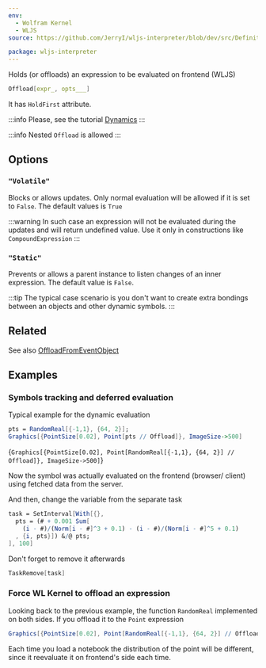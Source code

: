 ```yaml
---
env:
  - Wolfram Kernel
  - WLJS
source: https://github.com/JerryI/wljs-interpreter/blob/dev/src/Definitions.wl

package: wljs-interpreter
---
```

Holds (or offloads) an expression to be evaluated on frontend (WLJS)

```mathematica
Offload[expr_, opts___]
```

It has `HoldFirst` attribute. 

:::info
Please, see the tutorial [Dynamics](frontend/Dynamics.md)
:::

:::info
Nested `Offload` is allowed
:::

## Options
### `"Volatile"`
Blocks or allows updates. Only normal evaluation will be allowed if it is set to `False`. The default values is `True`

:::warning
In such case an expression will not be evaluated during the updates and will return undefined value. Use it only in constructions like `CompoundExpression`
:::

### `"Static"`
Prevents or allows a parent instance to listen changes of an inner expression. The default value is `False`. 

:::tip
The typical case scenario is you don't want to create extra bondings between an objects and other dynamic symbols.
:::

## Related
See also [OffloadFromEventObject](frontend/Reference/Interpreter/OffloadFromEventObject.md)

## Examples
### Symbols tracking and deferred evaluation
Typical example for the dynamic evaluation

```mathematica
pts = RandomReal[{-1,1}, {64, 2}];
Graphics[{PointSize[0.02], Point[pts // Offload]}, ImageSize->500]
```

<Wl >{`Graphics[{PointSize[0.02], Point[RandomReal[{-1,1}, {64, 2}] // Offload]}, ImageSize->500]`}</Wl>

Now the symbol was actually evaluated on the frontend (browser/ client) using fetched data from the server.

And then, change the variable from the separate task
```mathematica
task = SetInterval[With[{},
  pts = (# + 0.001 Sum[
    (i - #)/(Norm[i - #]^3 + 0.1) - (i - #)/(Norm[i - #]^5 + 0.1)
  , {i, pts}]) &/@ pts;
], 100]
```

Don't forget to remove it afterwards
```mathematica
TaskRemove[task]
```

### Force WL Kernel to offload an expression 
Looking back to the previous example, the function  `RandomReal` implemented on both sides. If you offload it to the `Point` expression

```mathematica
Graphics[{PointSize[0.02], Point[RandomReal[{-1,1}, {64, 2}] // Offload]}]
```

Each time you load a notebook the distribution of the point will be different, since it reevaluate it on frontend's side each time.
